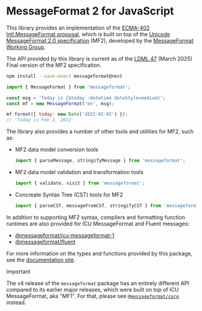 # MessageFormat 2 for JavaScript

This library provides an implementation of the [ECMA-402 Intl.MessageFormat proposal],
which is built on top of the [Unicode MessageFormat 2.0 specification] (MF2),
developed by the [MessageFormat Working Group].

The API provided by this library is current as of the [LDML 47] (March 2025)
Final version of the MF2 specification.

[ecma-402 intl.messageformat proposal]: https://github.com/tc39/proposal-intl-messageformat/
[unicode messageformat 2.0 specification]: https://unicode.org/reports/tr35/tr35-messageFormat.html
[messageformat working group]: https://github.com/unicode-org/message-format-wg
[ldml 47]: https://www.unicode.org/reports/tr35/tr35-75/tr35-messageFormat.html

```sh
npm install --save-exact messageformat@next
```

```js
import { MessageFormat } from 'messageformat';

const msg = 'Today is {$today :datetime dateStyle=medium}';
const mf = new MessageFormat('en', msg);

mf.format({ today: new Date('2022-02-02') });
// 'Today is Feb 2, 2022'
```

The library also provides a number of other tools and utilities for MF2, such as:

- MF2 data model conversion tools

  ```js
  import { parseMessage, stringifyMessage } from 'messageformat';
  ```

- MF2 data model validation and transformation tools

  ```js
  import { validate, visit } from 'messageformat';
  ```

- Concreate Syntax Tree (CST) tools for MF2
  ```js
  import { parseCST, messageFromCST, stringifyCST } from 'messageformat/cst';
  ```

In addition to supporting MF2 syntax,
compilers and formatting function runtimes are also provided for
ICU MessageFormat and Fluent messages:

- [@messageformat/icu-messageformat-1](https://www.npmjs.com/package/@messageformat/icu-messageformat-1)
- [@messageformat/fluent](https://www.npmjs.com/package/@messageformat/fluent)

For more information on the types and functions provided by this package,
see the [documentation site](https://messageformat.github.io/).

> [!IMPORTANT]
> The v4 release of the `messageformat` package has
> an entirely different API compared to its earlier major releases,
> which were built on top of ICU MessageFormat, aka "MF1".
> For that,
> please see [`@messageformat/core`](https://www.npmjs.com/package/@messageformat/core) instead.
